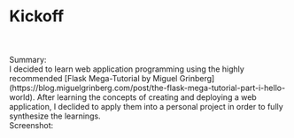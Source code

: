 # Kickoff
<br>
<br>
Summary:
<br>
I decided to learn web application programming using the highly recommended [Flask Mega-Tutorial by Miguel Grinberg] (https://blog.miguelgrinberg.com/post/the-flask-mega-tutorial-part-i-hello-world). After learning the concepts of creating and deploying a web application, I declided to apply them into a personal project in order to fully synthesize the learnings.
<br>
Screenshot:
<br>
<img src: "https://github.com/andrewnyu/kickoff/blob/master/static/img/kickoff.jpg" />